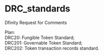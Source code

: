 # DRC_standards
Dfinity Request for Comments

Plan:  
DRC20: Fungible Token Standard;  
DRC201: Governable Token Standard;  
DRC202: Token transaction records standard.  
